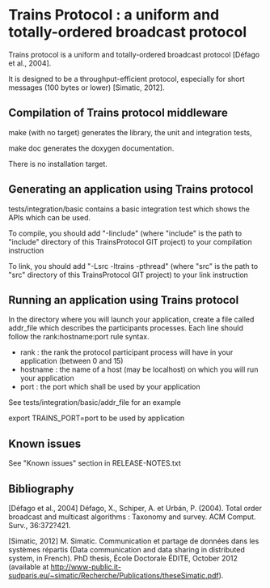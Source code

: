 Trains Protocol : a uniform and totally-ordered broadcast protocol
==================================================================

Trains protocol is a uniform and totally-ordered broadcast protocol [Défago et al., 2004].

It is designed to be a throughput-efficient protocol, especially for short messages (100 bytes or lower) [Simatic, 2012].

Compilation of Trains protocol middleware
-----------------------------------------
make (with no target) generates the library, the unit and integration tests, 

make doc              generates the doxygen documentation.

There is no installation target.

Generating an application using Trains protocol
-----------------------------------------------
tests/integration/basic contains a basic integration test which shows the APIs which can be used.

To compile, you should add "-Iinclude" (where "include" is the path to "include" directory of this TrainsProtocol GIT project) to your compilation instruction

To link, you should add "-Lsrc -ltrains -pthread" (where "src" is the path to "src" directory of this TrainsProtocol GIT project) to your link instruction

Running an application using Trains protocol
-----------------------------------------------
In the directory where you will launch your application, create a file called addr_file which describes the participants processes. Each line should follow the rank:hostname:port rule syntax.
- rank : the rank the protocol participant process will have in your application (between 0 and 15)
- hostname : the name of a host (may be localhost) on which you will run your application
- port : the port which shall be used by your application

See tests/integration/basic/addr_file for an example

export TRAINS_PORT=port to be used by application

Known issues
------------
See "Known issues" section in RELEASE-NOTES.txt

Bibliography
------------
[Défago et al., 2004] Défago, X., Schiper, A. et Urbán, P. (2004). Total order broadcast and multicast algorithms : Taxonomy and survey. ACM Comput. Surv., 36:372?421.

[Simatic, 2012] M. Simatic. Communication et partage de données dans les systèmes répartis (Data communication and data sharing in distributed system, in French). PhD thesis, École Doctorale ÉDITE, October 2012 (available at http://www-public.it-sudparis.eu/~simatic/Recherche/Publications/theseSimatic.pdf).
